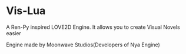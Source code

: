# Vis-Lua
A Ren-Py inspired LOVE2D Engine. It allows you to create Visual Novels easier

Engine made by Moonwave Studios(Developers of Nya Engine)